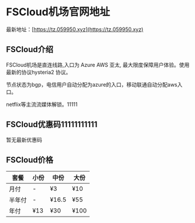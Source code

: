 # FSCloud机场官网地址

最新地址：[https://tz.059950.xyz](https://tz.059950.xyz)

## FSCloud介绍

FSCloud机场是直连线路,入口为 Azure AWS 亚太, 最大限度保障用户体验。使用最新的协议hysteria2 协议。

节点状态为bgp，电信用户自动分配为azure的入口，移动联通自动分配aws入口。

netflix等主流流媒体解锁。11111

## FSCloud优惠码11111111111

暂无最新优惠码

## FSCloud价格

|套餐|小份|中份|大份|
|----|----|----|----|
|月付|-|¥3|¥10|
|半年付|-|¥16.5|¥55|
|年付|¥13|¥30|¥100|


